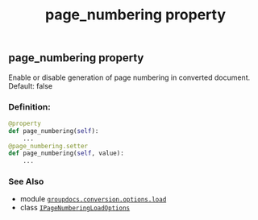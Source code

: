 ﻿---
title: page_numbering property
second_title: GroupDocs.Conversion for Python via .NET API References
description: 
type: docs
weight: 30
url: /python-net/groupdocs.conversion.options.load/ipagenumberingloadoptions/page_numbering/
is_root: false
---

## page_numbering property


Enable or disable generation of page numbering in converted document. Default: false
### Definition:
```python
@property
def page_numbering(self):
    ...
@page_numbering.setter
def page_numbering(self, value):
    ...
```

### See Also
* module [`groupdocs.conversion.options.load`](../../)
* class [`IPageNumberingLoadOptions`](/conversion/python-net/groupdocs.conversion.options.load/ipagenumberingloadoptions)
